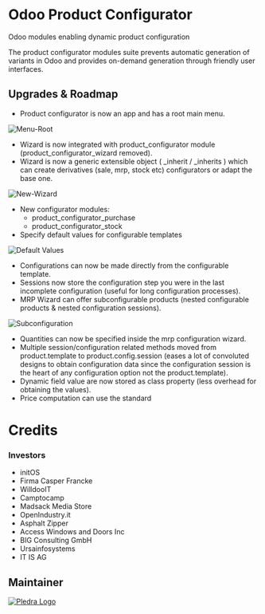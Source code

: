 # Odoo Product Configurator
Odoo modules enabling dynamic product configuration

The product configurator modules suite prevents automatic generation of variants in Odoo and provides on-demand generation through friendly user interfaces.

Upgrades & Roadmap
------------------
* Product configurator is now an app and has a root main menu.

![Menu-Root](https://i.imgur.com/yvu0nDA.png)
 
* Wizard is now integrated with product_configurator module (product_configurator_wizard removed).
* Wizard is now a generic extensible object ( _inherit / _inherits ) which can create derivatives (sale, mrp, stock etc) configurators or adapt the base one.

![New-Wizard](https://i.imgur.com/oS0XfBo.png)
* New configurator modules:
	* product_configurator_purchase
	* product_configurator_stock
* Specify default values for configurable templates

![Default Values](https://i.imgur.com/wsZvoAJ.png)

* Configurations can now be made directly from the configurable template.
* Sessions now store the configuration step you were in the last incomplete configuration (useful for long configuration processes).
* MRP Wizard can offer subconfigurable products (nested configurable products & nested configuration sessions).

![Subconfiguration](https://i.imgur.com/NCJnOY9.png)
* Quantities can now be specified inside the mrp configuration wizard.
* Multiple session/configuration related methods moved from product.template to product.config.session (eases a lot of convoluted designs to obtain configuration data since the configuration session is the heart of any configuration option not the product.template).
* Dynamic field value are now stored as class property (less overhead for obtaining the values).
* Price computation can use the standard 


# Credits

### Investors

* initOS
* Firma Casper Francke
* WilldooIT
* Camptocamp
* Madsack Media Store
* OpenIndustry.it
* Asphalt Zipper
* Access Windows and Doors Inc
* BIG Consulting GmbH
* Ursainfosystems
* IT IS AG

Maintainer
----------

[![Pledra Logo](https://www.pledra.com/logo.png)](https://www.pledra.com/)

